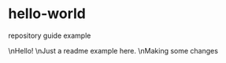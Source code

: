 # hello-world

repository guide example

\nHello! 
\nJust a readme example here.
\nMaking some changes

